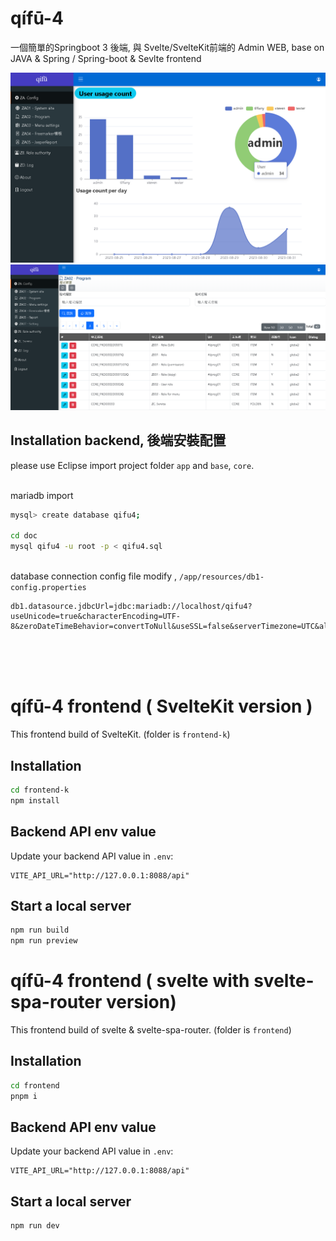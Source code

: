 # qífū-4
一個簡單的Springboot 3 後端, 與 Svelte/SvelteKit前端的 Admin WEB, base on JAVA & Spring / Spring-boot & Sevlte frontend

<img src="https://raw.githubusercontent.com/billchen198318/qifu4/main/doc/0002.png">
<img src="https://raw.githubusercontent.com/billchen198318/qifu4/main/doc/0001.png">



## Installation backend, 後端安裝配置
please use Eclipse import project folder `app` and `base`, `core`.

<br>mariadb import
```bash
mysql> create database qifu4;

cd doc
mysql qifu4 -u root -p < qifu4.sql
```

<br>database connection config file modify , `/app/resources/db1-config.properties`
```text
db1.datasource.jdbcUrl=jdbc:mariadb://localhost/qifu4?useUnicode=true&characterEncoding=UTF-8&zeroDateTimeBehavior=convertToNull&useSSL=false&serverTimezone=UTC&allowPublicKeyRetrieval=true
```

<br><br><br>


# qífū-4 frontend ( SvelteKit version )

This frontend build of SvelteKit. (folder is `frontend-k`)

## Installation

```bash
cd frontend-k
npm install

```

## Backend API env value

Update your backend API value in `.env`:

```text
VITE_API_URL="http://127.0.0.1:8088/api"
```

## Start a local server

```bash
npm run build
npm run preview
```


# qífū-4 frontend ( svelte with svelte-spa-router version)

This frontend build of svelte & svelte-spa-router. (folder is `frontend`)

## Installation

```bash
cd frontend
pnpm i

```

## Backend API env value

Update your backend API value in `.env`:

```text
VITE_API_URL="http://127.0.0.1:8088/api"
```

## Start a local server

```bash
npm run dev
```


